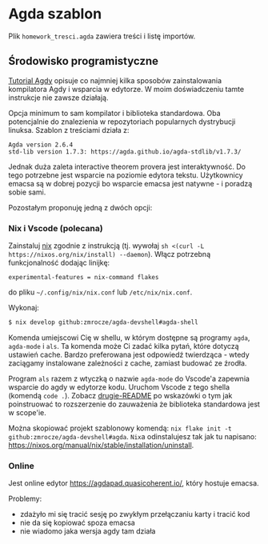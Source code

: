 
# Agda szablon

Plik `homework_tresci.agda` zawiera treści i listę importów.

## Środowisko programistyczne

[Tutorial Agdy](https://agda.readthedocs.io/en/v2.6.0.1/getting-started/) opisuje co najmniej kilka sposobów zainstalowania kompilatora Agdy i wsparcia w edytorze.
W moim doświadczeniu tamte instrukcje nie zawsze działają.

Opcja minimum to sam kompilator i biblioteka standardowa. Oba potencjalnie do znalezienia w repozytoriach popularnych dystrybucji linuksa. Szablon z treściami działa z:

```
Agda version 2.6.4
std-lib version 1.7.3: https://agda.github.io/agda-stdlib/v1.7.3/
```

Jednak duża zaleta interactive theorem provera jest interaktywność. Do tego potrzebne jest wsparcie na poziomie edytora tekstu. Użytkownicy emacsa są w dobrej pozycji bo wsparcie emacsa jest natywne - i poradzą sobie sami.

Pozostałym proponuję jedną z dwóch opcji:

### Nix i Vscode (polecana)

Zainstaluj [nix](https://nixos.org/download/) zgodnie z instrukcją (tj. wywołaj `sh <(curl -L https://nixos.org/nix/install) --daemon`). Włącz potrzebną funkcjonalność dodając linijkę:

```
experimental-features = nix-command flakes
```

do pliku `~/.config/nix/nix.conf` lub `/etc/nix/nix.conf`.

Wykonaj:

```bash
$ nix develop github:zmrocze/agda-devshell#agda-shell
```

Komenda umiejscowi Cię w shellu, w którym dostępne są programy `agda`, `agda-mode` i `als`. Ta komenda może Ci zadać kilka pytań, które dotyczą ustawień cache. Bardzo preferowana jest odpowiedź twierdząca - wtedy zaciągamy instalowane zależności z cache, zamiast budować ze źrodła.

Program `als` razem z wtyczką o nazwie `agda-mode` do Vscode'a zapewnia wsparcie do agdy w edytorze kodu. Uruchom Vscode z tego shella (komendą `code .`). Zobacz [drugie-README](https://github.com/zmrocze/agda-devshell/blob/main/README.md) po wskazówki o tym jak poinstruować to rozszerzenie do zauważenia że biblioteka standardowa jest w scope'ie.

Można skopiować projekt szablonowy komendą: `nix flake init -t github:zmrocze/agda-devshell#agda`.
`Nix`a odinstalujesz tak jak tu napisano: https://nixos.org/manual/nix/stable/installation/uninstall.

### Online

Jest online edytor https://agdapad.quasicoherent.io/, który hostuje emacsa.

Problemy:

 - zdażyło mi się tracić sesję po zwykłym przełączaniu karty i tracić kod
 - nie da się kopiować spoza emacsa
 - nie wiadomo jaka wersja agdy tam działa
